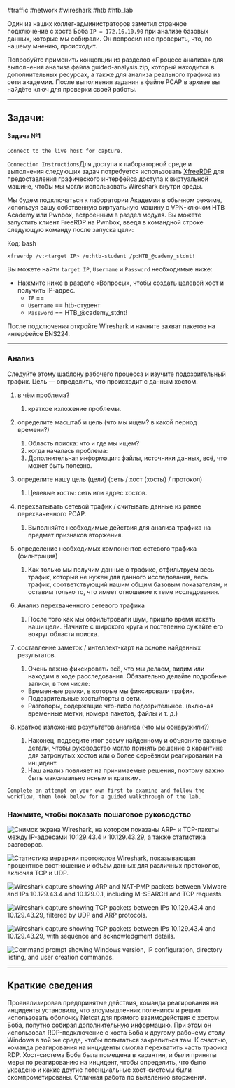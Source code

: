 #traffic #network #wireshark #htb #htb_lab 

Один из наших коллег-администраторов заметил странное подключение с хоста Боба `IP = 172.16.10.90` при анализе базовых данных, которые мы собирали. Он попросил нас проверить, что, по нашему мнению, происходит.

Попробуйте применить концепции из разделов «Процесс анализа» для выполнения анализа файла guided-analysis.zip, который находится в дополнительных ресурсах, а также для анализа реального трафика из сети академии. После выполнения задания в файле PCAP в архиве вы найдёте ключ для проверки своей работы.

---

## Задачи:

#### Задача №1

`Connect to the live host for capture.`

`Connection Instructions`Для доступа к лабораторной среде и выполнения следующих задач потребуется использовать [XfreeRDP](https://manpages.ubuntu.com/manpages/trusty/man1/xfreerdp.1.html) для предоставления графического интерфейса доступа к виртуальной машине, чтобы мы могли использовать Wireshark внутри среды.

Мы будем подключаться к лаборатории Академии в обычном режиме, используя вашу собственную виртуальную машину с VPN-ключом HTB Academy или Pwnbox, встроенным в раздел модуля. Вы можете запустить клиент FreeRDP на Pwnbox, введя в командной строке следующую команду после запуска цели:

Код: bash

```bash
xfreerdp /v:<target IP> /u:htb-student /p:HTB_@cademy_stdnt!
```

Вы можете найти `target IP`, `Username` и `Password` необходимые ниже:

- Нажмите ниже в разделе «Вопросы», чтобы создать целевой хост и получить IP-адрес.
    - `IP` ==
    - `Username` == htb-студент
    - `Password` == HTB_@cademy_stdnt!

После подключения откройте Wireshark и начните захват пакетов на интерфейсе ENS224.

---

### Анализ

Следуйте этому шаблону рабочего процесса и изучите подозрительный трафик. Цель — определить, что происходит с данным хостом.

1. в чём проблема?
    1. краткое изложение проблемы.
2. определите масштаб и цель (что мы ищем? в какой период времени?)
    1. Область поиска: что и где мы ищем?
    2. когда началась проблема:
    3. Дополнительная информация: файлы, источники данных, всё, что может быть полезно.
3. определите нашу цель (цели) (сеть / хост (хосты) / протокол)
    1. Целевые хосты: сеть или адрес хостов.
4. перехватывать сетевой трафик / считывать данные из ранее перехваченного PCAP.
    1. Выполняйте необходимые действия для анализа трафика на предмет признаков вторжения.
5. определение необходимых компонентов сетевого трафика (фильтрация)
    1. Как только мы получим данные о трафике, отфильтруем весь трафик, который не нужен для данного исследования, весь трафик, соответствующий нашим общим базовым показателям, и оставим только то, что имеет отношение к теме исследования.
6. Анализ перехваченного сетевого трафика
    1. После того как мы отфильтровали шум, пришло время искать наши цели. Начните с широкого круга и постепенно сужайте его вокруг области поиска.
7. составление заметок / интеллект-карт на основе найденных результатов.
    
    1. Очень важно фиксировать всё, что мы делаем, видим или находим в ходе расследования. Обязательно делайте подробные записи, в том числе:
    
    - Временные рамки, в которые мы фиксировали трафик.
    - Подозрительные хосты/порты в сети.
    - Разговоры, содержащие что-либо подозрительное. (включая временные метки, номера пакетов, файлы и т. д.)
8. краткое изложение результатов анализа (что мы обнаружили?)
    1. Наконец, подведите итог всему найденному и объясните важные детали, чтобы руководство могло принять решение о карантине для затронутых хостов или о более серьёзном реагировании на инцидент.
    2. Наш анализ повлияет на принимаемые решения, поэтому важно быть максимально ясным и кратким.

`Complete an attempt on your own first to examine and follow the workflow, then look below for a guided walkthrough of the lab.`

### **Нажмите, чтобы показать пошаговое руководство**

![Снимок экрана Wireshark, на котором показаны ARP- и TCP-пакеты между IP-адресами 10.129.43.4 и 10.129.43.29, а также статистика разговоров.](https://academy.hackthebox.com/storage/modules/81/guided-conversations.png)

![Статистика иерархии протоколов Wireshark, показывающая процентное соотношение и объём данных для различных протоколов, включая TCP и UDP.](https://academy.hackthebox.com/storage/modules/81/guided-proto.png)

![Wireshark capture showing ARP and NAT-PMP packets between VMware and IPs 10.129.43.4 and 10.129.0.1, including M-SEARCH and TCP requests.](https://academy.hackthebox.com/storage/modules/81/guided-udp.png)

![Wireshark capture showing TCP packets between IPs 10.129.43.4 and 10.129.43.29, filtered by UDP and ARP protocols.](https://academy.hackthebox.com/storage/modules/81/guided-tcp.png)

![Wireshark capture showing TCP packets between IPs 10.129.43.4 and 10.129.43.29, with sequence and acknowledgment details.](https://academy.hackthebox.com/storage/modules/81/guided-handshake.png)

![Command prompt showing Windows version, IP configuration, directory listing, and user creation commands.](https://academy.hackthebox.com/storage/modules/81/guided-stream.png)

---

## Краткие сведения

Проанализировав предпринятые действия, команда реагирования на инциденты установила, что злоумышленник поленился и решил использовать оболочку Netcat для прямого взаимодействия с хостом Боба, попутно собирая дополнительную информацию. При этом он использовал RDP-подключение с хоста Боба к другому рабочему столу Windows в той же среде, чтобы попытаться закрепиться там. К счастью, команда реагирования на инциденты смогла перехватить часть трафика RDP. Хост-система Боба была помещена в карантин, и были приняты меры по реагированию на инцидент, чтобы определить, что было украдено и какие другие потенциальные хост-системы были скомпрометированы. Отличная работа по выявлению вторжения.